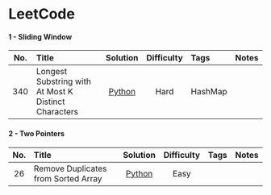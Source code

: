 # LeetCode

#### 1 - Sliding Window

| **No.** | **Title**                                            |       **Solution**        | **Difficulty** | **Tags** | **Notes** |
| :-----: | :--------------------------------------------------- | :-----------------------: | :------------: | :------- | :-------- |
|   340   | Longest Substring with At Most K Distinct Characters | [Python](./Python/340.py) |      Hard      | HashMap  |

#### 2 - Two Pointers

| **No.** | **Title**                           |       **Solution**        | **Difficulty** | **Tags** | **Notes** |
| :-----: | :---------------------------------- | :-----------------------: | :------------: | :------- | :-------- |
|   26    | Remove Duplicates from Sorted Array | [Python](./Python/340.py) |      Easy      |          |
